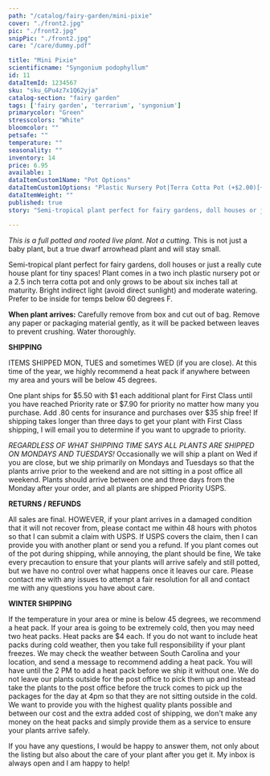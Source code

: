 ```yaml
---
path: "/catalog/fairy-garden/mini-pixie"
cover: "./front2.jpg"
pic: "./front2.jpg"
snipPic: "./front2.jpg"
care: "/care/dummy.pdf"

title: "Mini Pixie"
scientificname: "Syngonium podophyllum"
id: 11
dataItemId: 1234567
sku: "sku_GPu4z7x1Q62yja"
catalog-section: "fairy garden"
tags: ['fairy garden', 'terrarium', 'syngonium']
primarycolor: "Green"
stresscolors: "White"
bloomcolor: ""
petsafe: ""
temperature: ""
seasonality: ""
inventory: 14
price: 6.95
available: 1
dataItemCustom1Name: "Pot Options"
dataItemCustom1Options: "Plastic Nursery Pot|Terra Cotta Pot (+$2.00)[+2]"
dataItemWeight: ""
published: true
story: "Semi-tropical plant perfect for fairy gardens, doll houses or just a really cute house plant for tiny spaces! Plant comes in a two inch plastic nursery pot or a 2.5 inch terra cotta pot and only grows to be about six inches tall at maturity."

---
```

<em>This is a full potted and rooted live plant. Not a cutting.</em> This is not just a baby plant, but a true dwarf arrowhead plant and will stay small.

Semi-tropical plant perfect for fairy gardens, doll houses or just a really cute house plant for tiny spaces! Plant comes in a two inch plastic nursery pot or a 2.5 inch terra cotta pot and only grows to be about six inches tall at maturity. Bright indirect light (avoid direct sunlight) and moderate watering. Prefer to be inside for temps below 60 degrees F.

<strong>When plant arrives:</strong> Carefully remove from box and cut out of bag. Remove any paper or packaging material gently, as it will be packed between leaves to prevent crushing. Water thoroughly.

<strong>SHIPPING</strong>

ITEMS SHIPPED MON, TUES and sometimes WED (if you are close). At this time of the year, we highly recommend a heat pack if anywhere between my area and yours will be below 45 degrees.

One plant ships for $5.50 with $1 each additional plant for First Class until you have reached Priority rate or $7.90 for priority no matter how many you purchase. Add .80 cents for insurance and purchases over $35 ship free! If shipping takes longer than three days to get your plant with First Class shipping, I will email you to determine if you want to upgrade to priority.

<em>REGARDLESS OF WHAT SHIPPING TIME SAYS ALL PLANTS ARE SHIPPED ON MONDAYS AND TUESDAYS!</em> Occasionally we will ship a plant on Wed if you are close, but we ship primarily on Mondays and Tuesdays so that the plants arrive prior to the weekend and are not sitting in a post office all weekend. Plants should arrive between one and three days from the Monday after your order, and all plants are shipped Priority USPS.

<strong>RETURNS / REFUNDS</strong>

All sales are final. HOWEVER, if your plant arrives in a damaged condition that it will not recover from, please contact me within 48 hours with photos so that I can submit a claim with USPS. If USPS covers the claim, then I can provide you with another plant or send you a refund. If you plant comes out of the pot during shipping, while annoying, the plant should be fine, We take every precaution to ensure that your plants will arrive safely and still potted, but we have no control over what happens once it leaves our care. Please contact me with any issues to attempt a fair resolution for all and contact me with any questions you have about care.

<strong>WINTER SHIPPING</strong>

If the temperature in your area or mine is below 45 degrees, we recommend a heat pack. If your area is going to be extremely cold, then you may need two heat packs. Heat packs are $4 each. If you do not want to include heat packs during cold weather, then you take full responsibility if your plant freezes. We may check the weather between South Carolina and your location, and send a message to recommend adding a heat pack. You will have until the 2 PM to add a heat pack before we ship it without one. We do not leave our plants outside for the post office to pick them up and instead take the plants to the post office before the truck comes to pick up the packages for the day at 4pm so that they are not sitting outside in the cold. We want to provide you with the highest quality plants possible and between our cost and the extra added cost of shipping, we don't make any money on the heat packs and simply provide them as a service to ensure your plants arrive safely.

If you have any questions, I would be happy to answer them, not only about the listing but also about the care of your plant after you get it. My inbox is always open and I am happy to help!
